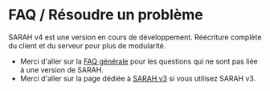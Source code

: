 # FAQ / Résoudre un problème

SARAH v4 est une version en cours de développement. Réécriture complète du client et du serveur pour plus de modularité.

- Merci d'aller sur la [FAQ générale](faq) pour les questions qui ne sont pas liée à une version de SARAH.
- Merci d'aller sur la page dédiée à [SARAH v3](faq_v3) si vous utilisez SARAH v3.
